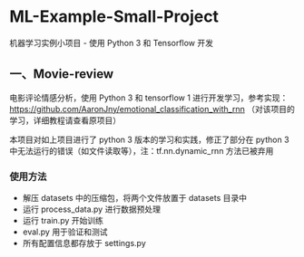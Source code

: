 # ML-Example-Small-Project
机器学习实例小项目 - 使用 Python 3 和 Tensorflow 开发

## 一、Movie-review
电影评论情感分析，使用 Python 3 和 tensorflow 1 进行开发学习，参考实现：https://github.com/AaronJny/emotional_classification_with_rnn （对该项目的学习，详细教程请查看原项目）

本项目对如上项目进行了 python 3 版本的学习和实践，修正了部分在 python 3 中无法运行的错误（如文件读取等），注：tf.nn.dynamic_rnn 方法已被弃用

### 使用方法
- 解压 datasets 中的压缩包，将两个文件放置于 datasets 目录中
- 运行 process_data.py 进行数据预处理
- 运行 train.py 开始训练
- eval.py 用于验证和测试
- 所有配置信息都存放于 settings.py
